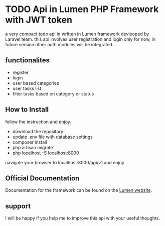 # TODO Api in Lumen PHP Framework with JWT token

a very compact todo api in written in Lumen framework devleoped by Laravel team. this api involves user registration and login only for now, in future version other auth modules will be integrated.

## functionalites
- register
- login
- user based categories
- user tasks list
- filter tasks based on category or status


## How to Install
follow the instruction and enjoy.

- download the repository
- update .env file with database settings
- composer install
- php artisan migrate
- php localhost -S localhost:8000

navigate your browser to localhost:8000/api/v1 and enjoy


## Official Documentation

Documentation for the framework can be found on the [Lumen website](https://lumen.laravel.com/docs).


## support

I will be happy if you help me to improve this api with your useful thoughts.